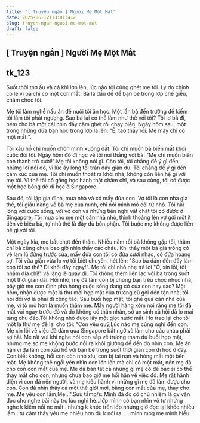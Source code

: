 ```yaml
---
title: "[ Truyện ngắn ] Người Mẹ Một Mắt"
date: 2025-06-12T13:01:41Z
slug: truyen-ngan-nguoi-me-mot-mat
draft: false
---
```


## [ Truyện ngắn ] Người Mẹ Một Mắt

## tk_123

Suốt thời thơ ấu và cả khi lớn lên, lúc nào tôi cũng ghét mẹ tôi. Lý do chính có lẽ vì bà chỉ có một con mắt. Bà là đầu đề để bạn bè trong lớp chế giễu, châm chọc tôi.

Mẹ tôi làm nghề nấu ăn để nuôi tôi ăn học. Một lần bà đến trường để kiếm tôi làm tôi phát ngượng. Sao bà lại có thể làm như thế với tôi? Tôi lơ bà đi, ném cho bà một cái nhìn đầy căm ghét rồi chạy biến. Ngày hôm sau, một trong những đứa bạn học trong lớp la lên: "Ê, tao thấy rồi. Mẹ mày chỉ có một mắt!".

Tôi xấu hổ chỉ muốn chôn mình xuống đất. Tôi chỉ muốn bà biến mất khỏi cuộc đời tôi. Ngày hôm đó đi học về tôi nói thẳng với bà: "Mẹ chỉ muốn biến con thành trò cười!".Mẹ tôi không nói gì. Còn tôi, tôi chẳng để ý gì đến những lời nói đó, vì lúc ấy lòng tôi tràn đầy giận dữ. Tôi chẳng để ý gì đến cảm xúc của mẹ. Tôi chỉ muốn thoát ra khỏi nhà, không còn liên hệ gì với mẹ tôi. Vì thế tôi cố gắng học hành thật chăm chỉ, và sau cùng, tôi có được một học bổng để đi học ở Singapore.

Sau đó, tôi lập gia đình, mua nhà và có mấy đứa con. Vợ tôi là con nhà gia thế, tôi giấu nàng về bà mẹ của mình, chỉ nói mình mồ côi từ nhỏ. Tôi hài lòng với cuộc sống, với vợ con và những tiện nghi vật chất tôi có được ở Singapore. Tôi mua cho mẹ một căn nhà nhỏ, thỉnh thoảng lén vợ gởi một ít tiền về biếu bà, tự nhủ thế là đầy đủ bổn phận. Tôi buộc mẹ không được liên hệ gì với tôi.

Một ngày kia, mẹ bất chợt đến thăm. Nhiều năm rồi bà không gặp tôi, thậm chí bà cũng chưa bao giờ nhìn thấy các cháu. Khi thấy một bà già trông có vẻ lam lũ đứng trước cửa, mấy đứa con tôi có đứa cười nhạo, có đứa hoảng sợ. Tôi vừa giận vừa lo vợ tôi biết chuyên, hét lên: "Sao bà dám đến đây làm con tôi sợ thế? Đi khỏi đây ngay!". Mẹ tôi chỉ nhỏ nhẹ trả lời "Ồ, xin lỗi, tôi nhầm địa chỉ!" và lặng lẽ quay đi. Tôi không thèm liên lạc với bà trong suốt một thời gian dài. Hồi nhỏ, mẹ đã làm con bị chúng bạn trêu chọc nhục nhã, bây giờ mẹ còn định phá hỏng cuộc sống đang có của con hay sao?
Một hôm, nhận được một lá thư mời họp mặt của trường cũ gởi đến tận nhà, tôi nói dối vợ là phải đi công tác. Sau buổi họp mặt, tôi ghé qua căn nhà của mẹ, vì tò mò hơn là muốn thăm mẹ. Mấy người hàng xóm nói rằng mẹ tôi đã mất vài ngày trước đó và do không có thân nhân, sở an sinh xã hội đã lo mai táng chu đáo.Tôi không nhỏ được lấy một giọt nước mắt. Họ trao lại cho tôi một lá thư mẹ để lại cho tôi: "Con yêu quý,Lúc nào mẹ cũng nghĩ đến con. Mẹ xin lỗi về việc đã dám qua Singapore bất ngờ và làm cho các cháu phải sợ hãi. Mẹ rất vui khi nghe nói con sắp về trường tham dự buổi họp mặt, nhưng mẹ sợ mẹ không bước nổi ra khỏi giường để đến đó nhìn con. Mẹ ân hận vì đã làm con xấu hổ với bạn bè trong suốt thời gian con đi học ở đây. Con biết không, hồi con còn nhỏ xíu, con bị tai nạn và hỏng mất một bên mắt. Mẹ không thể ngồi yên nhìn con lớn lên mà chỉ có một mắt, nên mẹ đã cho con con mắt của mẹ. Mẹ đã bán tất cả những gì mẹ có để bác sĩ có thể thay mắt cho con, nhưng chưa bao giờ mẹ hối hận về việc đó. Mẹ rất hãnh diện vì con đã nên người, và mẹ kiêu hãnh vì những gì mẹ đã làm được cho con. Con đã nhìn thấy cả một thế giới mới, bằng con mắt của mẹ, thay cho mẹ..Mẹ yêu con lắm,Mẹ...".Sưu tầmp/s: Mình đã đc cô chủ nhiệm là gv văn đọc cho nghe bài này trc lúc nghỉ hè...lớp mình có bạn nhìn vô tư nhưng nghe k kiềm nổi nc mắt...nhưng k khóc trên lớp nhưng giờ đọc lại khóc nhiều lắm...tự cảm thấy yêu mẹ nhiều hơn dù k nói ra......mình mog mẹ mình hiểu